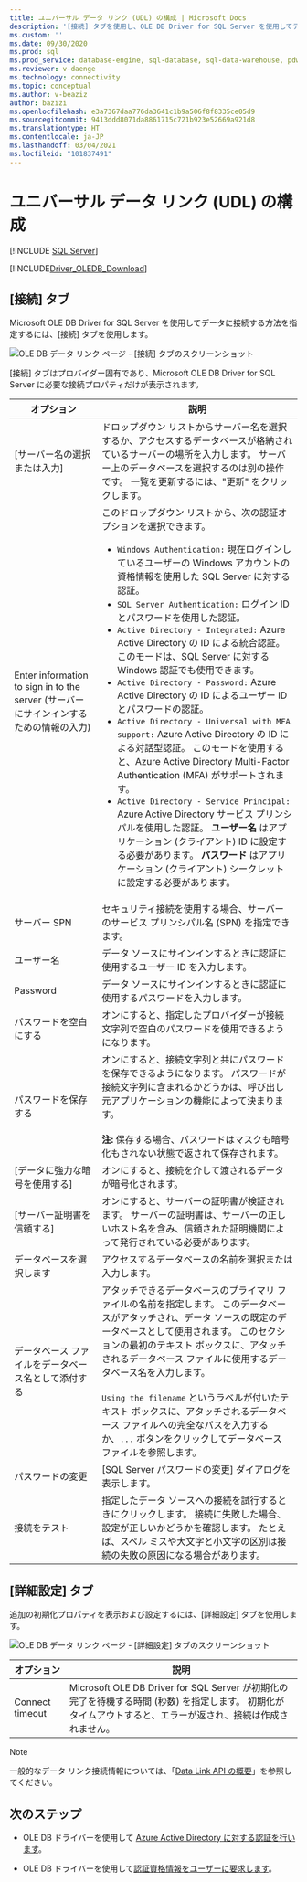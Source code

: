 ```yaml
---
title: ユニバーサル データ リンク (UDL) の構成 | Microsoft Docs
description: '[接続] タブを使用し、OLE DB Driver for SQL Server を使用してデータに接続する方法を指定する方法について説明します。'
ms.custom: ''
ms.date: 09/30/2020
ms.prod: sql
ms.prod_service: database-engine, sql-database, sql-data-warehouse, pdw
ms.reviewer: v-daenge
ms.technology: connectivity
ms.topic: conceptual
ms.author: v-beaziz
author: bazizi
ms.openlocfilehash: e3a7367daa776da3641c1b9a506f8f8335ce05d9
ms.sourcegitcommit: 9413ddd8071da8861715c721b923e52669a921d8
ms.translationtype: HT
ms.contentlocale: ja-JP
ms.lasthandoff: 03/04/2021
ms.locfileid: "101837491"
---
```

# <a name="universal-data-link-udl-configuration"></a>ユニバーサル データ リンク (UDL) の構成
[!INCLUDE [SQL Server](../../../includes/applies-to-version/sql-asdb-asdbmi-asa-pdw.md)]

[!INCLUDE[Driver_OLEDB_Download](../../../includes/driver_oledb_download.md)]

## <a name="connection-tab"></a>[接続] タブ
Microsoft OLE DB Driver for SQL Server を使用してデータに接続する方法を指定するには、[接続] タブを使用します。

![OLE DB データ リンク ページ - [接続] タブのスクリーンショット](../media/data-link-pages-connection-tab.png)

[接続] タブはプロバイダー固有であり、Microsoft OLE DB Driver for SQL Server に必要な接続プロパティだけが表示されます。

|オプション|説明|
|---   |---        |
|[サーバー名の選択または入力]|ドロップダウン リストからサーバー名を選択するか、アクセスするデータベースが格納されているサーバーの場所を入力します。 サーバー上のデータベースを選択するのは別の操作です。 一覧を更新するには、"更新" をクリックします。
|Enter information to sign in to the server (サーバーにサインインするための情報の入力)|このドロップダウン リストから、次の認証オプションを選択できます。 <ul><li>`Windows Authentication:` 現在ログインしているユーザーの Windows アカウントの資格情報を使用した SQL Server に対する認証。</li><li>`SQL Server Authentication:` ログイン ID とパスワードを使用した認証。</li><li>`Active Directory - Integrated:` Azure Active Directory の ID による統合認証。 このモードは、SQL Server に対する Windows 認証でも使用できます。</li><li>`Active Directory - Password:` Azure Active Directory の ID によるユーザー ID とパスワードの認証。</li><li>`Active Directory - Universal with MFA support:` Azure Active Directory の ID による対話型認証。 このモードを使用すると、Azure Active Directory Multi-Factor Authentication (MFA) がサポートされます。</li><li>`Active Directory - Service Principal:` Azure Active Directory サービス プリンシパルを使用した認証。 **ユーザー名** はアプリケーション (クライアント) ID に設定する必要があります。 **パスワード** はアプリケーション (クライアント) シークレットに設定する必要があります。</li></ul>|
|サーバー SPN|セキュリティ接続を使用する場合、サーバーのサービス プリンシパル名 (SPN) を指定できます。|
|ユーザー名|データ ソースにサインインするときに認証に使用するユーザー ID を入力します。|
|Password|データ ソースにサインインするときに認証に使用するパスワードを入力します。|
|パスワードを空白にする|オンにすると、指定したプロバイダーが接続文字列で空白のパスワードを使用できるようになります。|
|パスワードを保存する|オンにすると、接続文字列と共にパスワードを保存できるようになります。 パスワードが接続文字列に含まれるかどうかは、呼び出し元アプリケーションの機能によって決まります。 <br/><br/>**注:** 保存する場合、パスワードはマスクも暗号化もされない状態で返されて保存されます。|
|[データに強力な暗号を使用する]|オンにすると、接続を介して渡されるデータが暗号化されます。|
|[サーバー証明書を信頼する]|オンにすると、サーバーの証明書が検証されます。 サーバーの証明書は、サーバーの正しいホスト名を含み、信頼された証明機関によって発行されている必要があります。|
|データベースを選択します|アクセスするデータベースの名前を選択または入力します。|
|データベース ファイルをデータベース名として添付する|アタッチできるデータベースのプライマリ ファイルの名前を指定します。 このデータベースがアタッチされ、データ ソースの既定のデータベースとして使用されます。 このセクションの最初のテキスト ボックスに、アタッチされるデータベース ファイルに使用するデータベース名を入力します。<br/><br/>`Using the filename` というラベルが付いたテキスト ボックスに、アタッチされるデータベース ファイルへの完全なパスを入力するか、`...` ボタンをクリックしてデータベース ファイルを参照します。|
|パスワードの変更|[SQL Server パスワードの変更] ダイアログを表示します。 |
|接続をテスト|指定したデータ ソースへの接続を試行するときにクリックします。 接続に失敗した場合、設定が正しいかどうかを確認します。 たとえば、スペル ミスや大文字と小文字の区別は接続の失敗の原因になる場合があります。|

## <a name="advanced-tab"></a>[詳細設定] タブ
追加の初期化プロパティを表示および設定するには、[詳細設定] タブを使用します。

![OLE DB データ リンク ページ - [詳細設定] タブのスクリーンショット](../media/data-link-pages-advanced-tab.png)

|オプション|説明|
|---   |---        |
| Connect timeout | Microsoft OLE DB Driver for SQL Server が初期化の完了を待機する時間 (秒数) を指定します。 初期化がタイムアウトすると、エラーが返され、接続は作成されません。|


> [!NOTE]  
>  一般的なデータ リンク接続情報については、「[Data Link API の概要](/previous-versions/windows/desktop/ms718102(v=vs.85))」を参照してください。

## <a name="next-steps"></a>次のステップ
- OLE DB ドライバーを使用して [Azure Active Directory に対する認証を行います](../features/using-azure-active-directory.md)。

- OLE DB ドライバーを使用して[認証資格情報をユーザーに要求します](../help-topics/sql-server-login-dialog.md)。